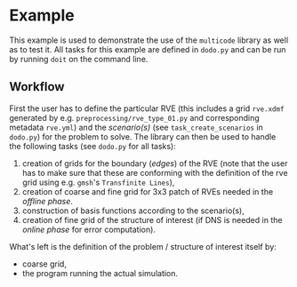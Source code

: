 # Example

This example is used to demonstrate the use of the `multicode` library as well as to test it.
All tasks for this example are defined in `dodo.py` and can be run by running `doit` on the command line. 

## Workflow

First the user has to define the particular RVE (this includes a grid ``rve.xdmf`` generated by 
e.g. `preprocessing/rve_type_01.py` and corresponding metadata `rve.yml`) and the
*scenario(s)* (see `task_create_scenarios` in ``dodo.py``) for the problem to solve.
The library can then be used to handle the following tasks (see ``dodo.py`` for all tasks):
1. creation of grids for the boundary (*edges*) of the RVE (note that the user has to make
sure that these are conforming with the definition of the rve grid using e.g. ``gmsh``'s ``Transfinite Lines``),
2. creation of coarse and fine grid for 3x3 patch of RVEs needed in the *offline phase*.
3. construction of basis functions according to the scenario(s),
4. creation of fine grid of the structure of interest (if DNS is needed in the *online phase* for error computation).

What's left is the definition of the problem / structure of interest itself by:
* coarse grid,
* the program running the actual simulation.
